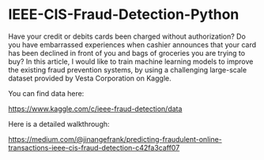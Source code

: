 # IEEE-CIS-Fraud-Detection-Python

Have your credit or debits cards been charged without authorization? Do you have embarrassed experiences when cashier announces that your card has been declined in front of you and bags of groceries you are trying to buy? In this article, I would like to train machine learning models to improve the existing fraud prevention systems, by using a challenging large-scale dataset provided by Vesta Corporation on Kaggle.

You can find data here:

https://www.kaggle.com/c/ieee-fraud-detection/data

Here is a detailed walkthrough: 

https://medium.com/@jinangefrank/predicting-fraudulent-online-transactions-ieee-cis-fraud-detection-c42fa3caff07
